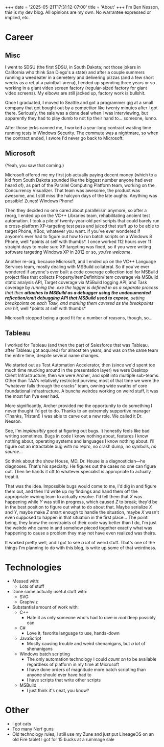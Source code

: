 +++
date = '2025-05-21T17:31:12-07:00'
title = 'About'
+++
I'm Ben Nesson, this is my dev blog.  All opinions are my own.  No warrantee expressed or implied, etc.

# Career
## Misc
I went to SDSU (the first SDSU, in South Dakota; not those jokers in California who think San Diego's a state) and after a couple summers running a weedeater in a cemetery and delivering pizzas (and a few short weeks as a ref at a paintball arena), I ended up spending three years or so working in a giant video screen factory (regular-sized factory for giant video screens).  My elbows are still jacked up, factory work is bullshit.

Once I graduated, I moved to Seattle and got a programmer gig at a small company that got bought out by a competitor like twenty minutes after I got there.  Seriously, the sale was a done deal when I was interviewing, but apparently they had to play dumb to not tip their hand to… someone, Iunno.

After those jerks canned me, I worked a year-long contract wasting time running tests in Windows Security.  The commute was a nightmare, so when the contract ended, I swore I'd never go back to Microsoft.

## Microsoft
(Yeah, you saw that coming.)

Microsoft offered me my first job actually paying decent money (which to a kid from South Dakota sounded like the biggest number anyone had ever heard of), as part of the Parallel Computing Platform team, working on the Concurrency Visualizer.  That team was awesome, the product was awesome, and I still miss the halcyon days of the late aughts.    Anything was possible!  Zunes!  Windows Phone!

Then they decided no one cared about parallelism anymore, so after a reorg, I ended up on the VC++ Libraries team, rehabilitating ancient test automation.  I took a pile of twenty-year-old perl scripts that could barely run a cross-platform XP-targeting test pass and juiced that stuff up to be able to target Phone, XBox, whatever you want.  If you've ever wondered if anyone's ever had to figure out how to run batch scripts on a Windows 8 Phone, well \*points at self with thumbs\*.  I once worked 112 hours over 11 straight days to make sure XP targeting was fixed, so if you were writing software targeting Windows XP in 2012 or so, _you're welcome_.

Another re-org, because Microsoft, and I ended up on the VC++ Language Services team, mostly dealing with MSBuild collateral.  So if you've ever wondered if anyone's ever built a code coverage collection tool for MSBuild project files that collects Property/ItemDefinition/Item coverage via MSBuild static analysis API, Target coverage via MSBuild logging API, and Task coverage by _running the .exe the logger is defined in as a separate process that then **attaches to MSBuild as a debugger using the undocumented reflection/emit debugging API that MSBuild used to expose**, setting breakpoints on each Task, and marking them covered as the breakpoints are hit_, well \*points at self with thumbs\*

Microsoft stopped being a good fit for a number of reasons, though, so…

## Tableau
I worked for Tableau (and then the part of Salesforce that was Tableau, after Tableau got acquired) for almost ten years, and was on the same team the entire time, despite several name changes.

We started out as Test Automation Accelerator, then (since we'd spent too much time mucking around in the presentation layer) we were Desktop Client Infrastructure, then we were Archer, and split into multiple sub-teams.  Other than TAA's relatively restricted purview, most of that time we were the "whatever falls through the cracks" team, owning wide swaths of core foundational infrastructure.  A buncha weirdos working on weird stuff, it was the most fun I've ever had.

More significantly, Archer provided me the opportunity to do something I never thought I'd get to do.  Thanks to an extremely supportive manager (Thanks, Tristan!) I was able to carve out a new role.  We called it Dr. Nesson.

See, I'm _implausibly_ good at figuring out bugs.  It honestly feels like bad writing sometimes.  Bugs in code I know nothing about, features I know nothing about, operating systems and languages I know nothing about.  I'll figure out an intractable bug with no repro, no crash dump, no symbols, _no source_…

So think about the show House, MD.  Dr. House is a diagnostician—he diagnoses.  That's his specialty.  He figures out the cases no one can figure out.  Then he hands it off to whatever specialist is appropriate to actually treat it.

That was the idea.  Impossible bugs would come to me, I'd dig in and figure them out, and then I'd write up my findings and hand them off the appropriate owning team to actually resolve.  I'd tell them that _X_ was happening while _Y_ was still in progress, which caused _Z_ to break; they'd be in the best position to figure out what to do about that.  Maybe serialize _X_ and _Y_, maybe make _Z_ smart enough to handle the situation, maybe _X_ wasn't even supposed to happen in that situation in the first place… The point being, they know the constraints of their code way better than I do, I'm just the weirdo who came in and somehow pieced together exactly what was happening to cause a problem they may not have even realized was theirs.

It worked pretty well, and I got to see _a lot_ of weird stuff.  That's one of the things I'm planning to do with this blog, is write up some of that weirdness.

# Technologies
- Messed with:
  - Lots of stuff
- Done some actually useful stuff with:
  - SVG
  - Graphviz
- Substantial amount of work with:
  - C++
    - Hate it as only someone who's had to dive in _real_ deep possibly can
  - C#
    - Love it, favorite language to use, hands-down
  - JavaScript
    - Mostly causing trouble and weird shenanigans, but _a lot_ of shenanigans
  - Windows batch scripting
    - The only automation technology I could _count on_ to be available regardless of platform in my time at Microsoft
    - I have done orders of magnitude more batch scripting than anyone should ever have had to
    - I have scripts that write other scripts
  - MSBuild
    - I just think it's neat, you know?

# Other
- I got cats
- Too many Nerf guns
- Old technology rules, I still use my Zune and just put LineageOS on an old Fire tablet I got for 15 bucks at a rummage sale
